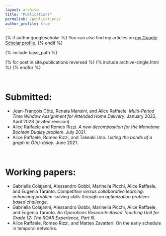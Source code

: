 ```yaml
---
layout: archive
title: "Publications"
permalink: /publications/
author_profile: true
---
```

{% if author.googlescholar %}
  You can also find my articles on <u><a href="{{author.googlescholar}}">my Google Scholar profile</a>.</u>
{% endif %}

{% include base_path %}

{% for post in site.publications reversed %}
  {% include archive-single.html %}
{% endfor %}

&nbsp;

# Submitted:
- Jean-François Côté, Renata Mansini, and Alice Raffaele. *Multi-Period Time Window Assignment for Attended Home Delivery*. January 2023, April 2023 (invited revision).
- Alice Raffaele and Romeo Rizzi. *A new decomposition for the Monotone Boolean Duality problem*. July 2021.
- Alice Raffaele, Romeo Rizzi, and Takeaki Uno. *Listing the bonds of a graph in Õ(n)-delay*. June 2021.

&nbsp;

# Working papers:
- Gabriella Colajanni, Alessandro Gobbi, Marinella Picchi, Alice Raffaele, and Eugenia Taranto. *Competitive versus collaborative learning: enhancing problem-solving skills through an optimization problem-based challenge*.
- Gabriella Colajanni, Alessandro Gobbi, Marinella Picchi, Alice Raffaele, and Eugenia Taranto. *An Operations Research–Based Teaching Unit for Grade 12: The ROAR Experience, Part III*.
- Alice Raffaele, Romeo Rizzi, and Matteo Zavatteri. On the early schedule in temporal networks.
